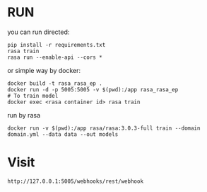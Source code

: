 # RUN
you can run directed:
```shell
pip install -r requirements.txt
rasa train
rasa run --enable-api --cors *
```
or simple way by docker:
```shell
docker build -t rasa_rasa_ep .
docker run -d -p 5005:5005 -v $(pwd):/app rasa_rasa_ep
# To train model
docker exec <rasa container id> rasa train
```
run by rasa
```shell
docker run -v $(pwd):/app rasa/rasa:3.0.3-full train --domain domain.yml --data data --out models
```

# Visit
```shell
http://127.0.0.1:5005/webhooks/rest/webhook
```